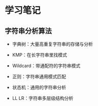 # 学习笔记

## 字符串分析算法

* 字典树：大量高重复字符串的存储与分析

* KMP：在长字符串里找模式

* Wildcard：带通配符的字符串模式

* 正则：字符串通用模式匹配

* 状态机：通用的字符串分析

* LL LR：字符串多层级结构分析

